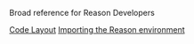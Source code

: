 Broad reference for Reason Developers

[Code Layout](code_layout.md)
[Importing the Reason environment](environment.md)